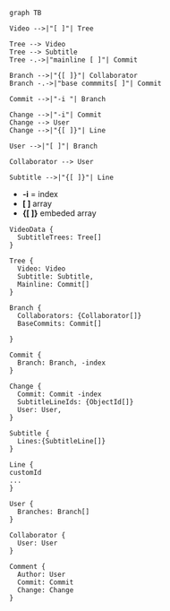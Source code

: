 

```mermaid
graph TB

Video -->|"[ ]"| Tree

Tree --> Video
Tree --> Subtitle
Tree -.->|"mainline [ ]"| Commit

Branch -->|"{[ ]}"| Collaborator
Branch -.->|"base commmits[ ]"| Commit

Commit -->|"-i "| Branch

Change -->|"-i"| Commit
Change --> User
Change -->|"{[ ]}"| Line

User -->|"[ ]"| Branch

Collaborator --> User

Subtitle -->|"{[ ]}"| Line
```

- **-i** = index
- **[ ]** array
-  **{[ ]}** embeded array



```
VideoData {
  SubtitleTrees: Tree[]
}
```
```
Tree {
  Video: Video
  Subtitle: Subtitle,
  Mainline: Commit[]
}
```
```
Branch {
  Collaborators: {Collaborator[]}
  BaseCommits: Commit[]

}
```
```
Commit {
  Branch: Branch, -index
}
```
```
Change {
  Commit: Commit -index
  SubtitleLineIds: {ObjectId[]}
  User: User,
}
```
```
Subtitle {
  Lines:{SubtitleLine[]}
}
```
```
Line {
customId
...
}
```
```
User {
  Branches: Branch[]
}
```
```
Collaborator {
  User: User
}
```
```
Comment {
  Author: User
  Commit: Commit
  Change: Change
}
```
